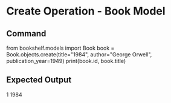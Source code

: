 # Create Operation - Book Model

## Command
from bookshelf.models import Book
book = Book.objects.create(title="1984", author="George Orwell", publication_year=1949)
print(book.id, book.title)

## Expected Output
1 1984